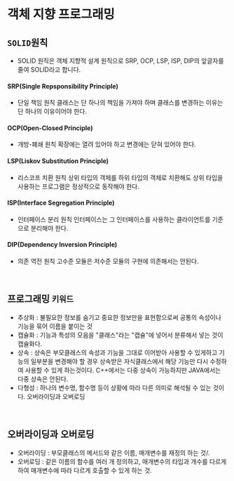 # 객체 지향 프로그래밍

## `SOLID`원칙
- SOLID 원직은 객체 지향적 설계 원칙으로 SRP, OCP, LSP, ISP, DIP의 앞글자를 줄여 SOLID라고 합니다.

#### SRP(Single Repsponsibility Principle)
- 단일 책임 원칙 클래스는 단 하나의 책임을 가져야 하며 클래스를 변경하는 이유는 단 하나의 이유이어야 한다.

#### OCP(Open-Closed Principle)
- 개방-폐쇄 원칙 확장에는 열려 있어야 하고 변경에는 닫혀 있어야 한다.

#### LSP(Liskov Substitution Principle)
- 리스코프 치환 원칙 상위 타입의 객체를 하위 타입의 객체로 치환해도 상위 타입을 사용하는 프로그램은 정상적으로 동작해야 한다.

#### ISP(Interface Segregation Principle)
- 인터페이스 분리 원칙 인터페이스는 그 인터페이스를 사용하는 클라이언트를 기준으로 분리해야 한다.

#### DIP(Dependency Inversion Principle)
- 의존 역전 원칙 고수준 모듈은 저수준 모듈의 구현에 의존해서는 안된다.

<br/>

## 프로그래밍 `키워드`
- 추상화 : 불필요한 정보를 숨기고 중요한 정보만을 표현함으로써 공통의 속성이나 기능을 묶어 이름을 붙이는 것
- 캡슐화 : 기능과 특성의 모음을 "클래스"라는 "캡슐"에 넣어서 분류해서 넣는 것이 캡슐화다.
- 상속 : 상속은 부모클래스의 속성과 기능을 그대로 이어받아 사용할 수 있게하고 기능의 일부분을 변경해야 할 경우 상속받은 자식클래스에서 해당 기능만 다시 수정하여 사용할 수 있게 하는것이다. C++에서는 다중 상속이 가능하지만 JAVA에서는 다중 상속은 안된다.
- 다형성 : 하나의 변수명, 함수명 등이 상황에 따라 다른 의미로 해석될 수 있는 것이다. 오버라이딩과 오버로딩

<br/>

## 오버라이딩과 오버로딩
- 오버라이딩 : 부모클래스의 메서드와 같은 이름, 매개변수를 재정의 하는 것/.
- 오버로딩 : 같은 이름의 함수를 여러 개 정의하고, 매개변수의 타입과 개수를 다르게 하여 매개변수에 따라 다르게 호출할 수 있게 하는 것.
